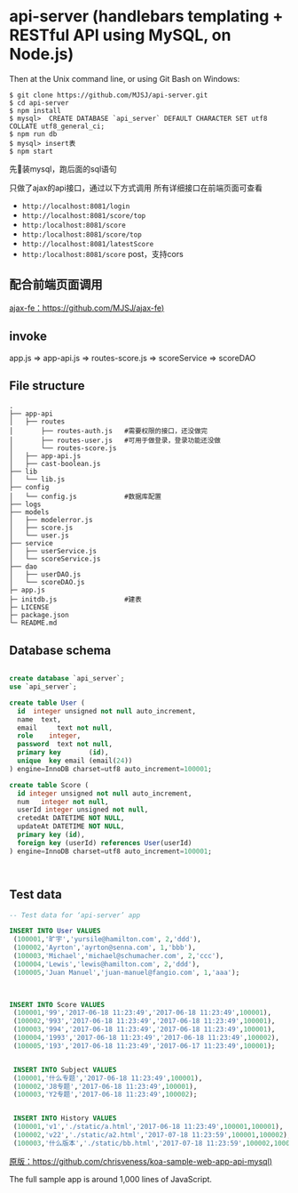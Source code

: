 # api-server (handlebars templating + RESTful API using MySQL, on Node.js)


Then at the Unix command line, or using Git Bash on Windows:
````
$ git clone https://github.com/MJSJ/api-server.git
$ cd api-server
$ npm install
$ mysql>  CREATE DATABASE `api_server` DEFAULT CHARACTER SET utf8 COLLATE utf8_general_ci;
$ npm run db
$ mysql> insert表
$ npm start
````

先装mysql，跑后面的sql语句

只做了ajax的api接口，通过以下方式调用 
所有详细接口在前端页面可查看
* `http://localhost:8081/login`
* `http://localhost:8081/score/top`
* `http:/localhost:8081/score`
* `http:/localhost:8081/score/top`
* `http://localhost:8081/latestScore`
* `http:/localhost:8081/score` post，支持cors

## 配合前端页面调用
[ajax-fe：https://github.com/MJSJ/ajax-fe)](https://github.com/MJSJ/ajax-fe)

## invoke
  app.js => app-api.js => routes-score.js => scoreService => scoreDAO

## File structure

```
.
├── app-api
│   ├── routes
│       ├── routes-auth.js   #需要权限的接口，还没做完
│       ├── routes-user.js   #可用于做登录，登录功能还没做
│       └── routes-score.js
│   ├── app-api.js
│   ├── cast-boolean.js
├── lib
│   └── lib.js
├── config
│   └── config.js            #数据库配置
├── logs
├── models
│   ├── modelerror.js
│   ├── score.js
│   └── user.js
├── service
│   ├── userService.js
│   └── scoreService.js
├── dao
│   ├── userDAO.js
│   └── scoreDAO.js
├─ app.js
├─ initdb.js                 #建表
├─ LICENSE
├─ package.json
└─ README.md
```



## Database schema

```sql

create database `api_server`;
use `api_server`;

create table User (
  id  integer unsigned not null auto_increment,
  name  text,
  email     text not null,
  role    integer,
  password  text not null,
  primary key       (id),
  unique  key email (email(24))
) engine=InnoDB charset=utf8 auto_increment=100001;

create table Score (
  id integer unsigned not null auto_increment,
  num   integer not null,
  userId integer unsigned not null,
  cretedAt DATETIME NOT NULL,
  updateAt DATETIME NOT NULL,
  primary key (id),
  foreign key (userId) references User(userId)
) engine=InnoDB charset=utf8 auto_increment=100001;




```

## Test data

```sql
-- Test data for ‘api-server’ app

INSERT INTO User VALUES 
 (100001,'旷宇','yursile@hamilton.com', 2,'ddd'),
 (100002,'Ayrton','ayrton@senna.com', 1,'bbb'),
 (100003,'Michael','michael@schumacher.com', 2,'ccc'),
 (100004,'Lewis','lewis@hamilton.com', 2,'ddd'),
 (100005,'Juan Manuel','juan-manuel@fangio.com', 1,'aaa');

 

INSERT INTO Score VALUES 
 (100001,'99','2017-06-18 11:23:49','2017-06-18 11:23:49',100001),
 (100002,'993','2017-06-18 11:23:49','2017-06-18 11:23:49',100001),
 (100003,'994','2017-06-18 11:23:49','2017-06-18 11:23:49',100001),
 (100004,'1993','2017-06-18 11:23:49','2017-06-18 11:23:49',100002),
 (100005,'193','2017-06-18 11:23:49','2017-06-17 11:23:49',100001);


 INSERT INTO Subject VALUES 
 (100001,'什么专题','2017-06-18 11:23:49',100001),
 (100002,'J8专题','2017-06-18 11:23:49',100001),
 (100003,'Y2专题','2017-06-18 11:23:49',100002);


 INSERT INTO History VALUES 
 (100001,'v1','./static/a.html','2017-06-18 11:23:49',100001,100001),
 (100002,'v22','./static/a2.html','2017-07-18 11:23:59',100001,100002), 
 (100003,'什么版本','./static/bb.html','2017-07-18 11:23:59',100002,100003);

```
[原版：https://github.com/chrisveness/koa-sample-web-app-api-mysql)](https://github.com/chrisveness/koa-sample-web-app-api-mysql)

The full sample app is around 1,000 lines of JavaScript.
